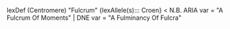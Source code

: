 
lexDef (Centromere) "Fulcrum" {lexAllele(s)::: Croen} < N.B. ARIA var = "A Fulcrum Of Moments" | DNE var = "A Fulminancy Of Fulcra"